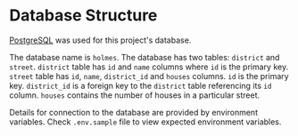 # Database Structure

[PostgreSQL](https://www.postgresql.org/) was used for this project's database.

The database name is `holmes`.
The database has two tables: `district` and `street`.
`district` table has `id` and `name` columns where `id` is the primary key.
`street` table has `id`, `name`, `district_id` and `houses` columns. `id` is the primary key. `district_id` is a foreign key to the `district` table referencing its `id` column. `houses` contains the number of houses in a particular street.

Details for connection to the database are provided by environment variables. Check `.env.sample` file to view expected environment variables.
